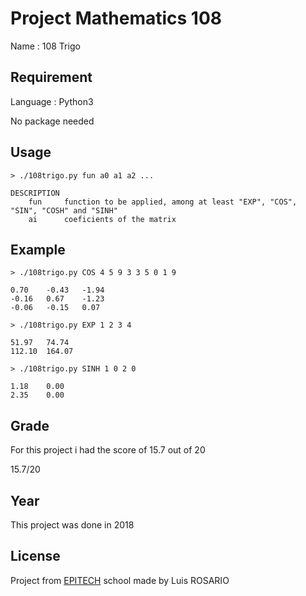 # Project Mathematics 108

Name : 108 Trigo

## Requirement

Language : Python3

No package needed

## Usage

```
> ./108trigo.py fun a0 a1 a2 ...

DESCRIPTION
    fun     function to be applied, among at least "EXP", "COS", "SIN", "COSH" and "SINH"
    ai      coeficients of the matrix
```

## Example

```
> ./108trigo.py COS 4 5 9 3 3 5 0 1 9

0.70    -0.43   -1.94
-0.16   0.67    -1.23
-0.06   -0.15   0.07
```

```
> ./108trigo.py EXP 1 2 3 4

51.97   74.74
112.10  164.07
```

```
> ./108trigo.py SINH 1 0 2 0

1.18    0.00
2.35    0.00
```

## Grade
For this project i had the score of 15.7 out of 20 

15.7/20

## Year

This project was done in 2018

## License
Project from [EPITECH](https://www.epitech.eu/) school made by Luis ROSARIO
